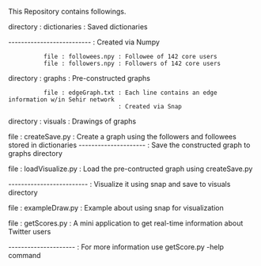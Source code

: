 This Repository contains followings.

  directory : dictionaries : Saved dictionaries
  
-------------------------- : Created via Numpy

              file : followees.npy : Followee of 142 core users
              file : followers.npy : Followers of 142 core users

  directory : graphs : Pre-constructed graphs

              file : edgeGraph.txt : Each line contains an edge information w/in Sehir network
                                   : Created via Snap

  directory : visuals : Drawings of graphs

  file : createSave.py : Create a graph using the followers and followees stored in dictionaries
 --------------------- : Save the constructed graph to graphs directory

  file : loadVisualize.py : Load the pre-contructed graph using createSave.py
  
------------------------- : Visualize it using snap and save to visuals directory

  file : exampleDraw.py : Example about using snap for visualization

  file : getScores.py : A mini application to get real-time information about Twitter users
  
--------------------- : For more information use getScore.py <userName> -help command

